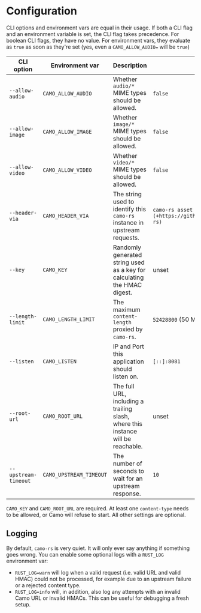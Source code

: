 # Configuration

CLI options and environment vars are equal in their usage. If both a CLI flag and an environment variable is set, the CLI flag takes precedence. For boolean CLI flags, they have no value. For environment vars, they evaluate as `true` as soon as they're set (yes, even a `CAMO_ALLOW_AUDIO=` will be `true`)

| CLI option           | Environment var         | Description                                                                      | Default                                                      |
| -------------------- | ----------------------- | -------------------------------------------------------------------------------- | ------------------------------------------------------------ |
| `--allow-audio`      | `CAMO_ALLOW_AUDIO`      | Whether `audio/*` MIME types should be allowed.                                  | `false`                                                      |
| `--allow-image`      | `CAMO_ALLOW_IMAGE`      | Whether `image/*` MIME types should be allowed.                                  | `false`                                                      |
| `--allow-video`      | `CAMO_ALLOW_VIDEO`      | Whether `video/*` MIME types should be allowed.                                  | `false`                                                      |
| `--header-via`       | `CAMO_HEADER_VIA`       | The string used to identify this `camo-rs` instance in upstream requests.        | `camo-rs asset proxy (+https://github.com/denschub/camo-rs)` |
| `--key`              | `CAMO_KEY`              | Randomly generated string used as a key for calculating the HMAC digest.         | unset                                                        |
| `--length-limit`     | `CAMO_LENGTH_LIMIT`     | The maximum `content-length` proxied by `camo-rs`.                               | `52428800` (50 MiB)                                          |
| `--listen`           | `CAMO_LISTEN`           | IP and Port this application should listen on.                                   | `[::]:8081`                                                  |
| `--root-url`         | `CAMO_ROOT_URL`         | The full URL, including a trailing slash, where this instance will be reachable. | unset                                                        |
| `--upstream-timeout` | `CAMO_UPSTREAM_TIMEOUT` | The number of seconds to wait for an upstream response.                          | `10`                                                         |

`CAMO_KEY` and `CAMO_ROOT_URL` are required. At least one `content-type` needs to be allowed, or Camo will refuse to start. All other settings are optional.

## Logging

By default, `camo-rs` is very quiet. It will only ever say anything if something goes wrong. You can enable some optional logs with a `RUST_LOG` environment var:

- `RUST_LOG=warn` will log when a valid request (i.e. valid URL and valid HMAC) could not be processed, for example due to an upstream failure or a rejected content type.
- `RUST_LOG=info` will, in addition, also log any attempts with an invalid Camo URL or invalid HMACs. This can be useful for debugging a fresh setup.
